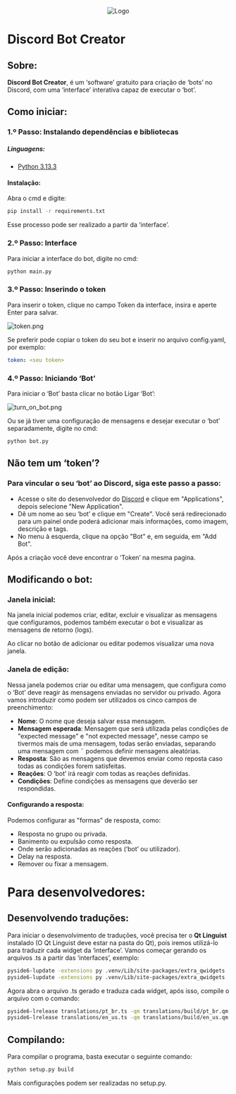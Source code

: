 <p style="text-align: center;">
  <img src="source/icons/icon.svg" alt="Logo">
</p>

# Discord Bot Creator

## Sobre:

**Discord Bot Creator**, é um ‘software’ gratuito para criação de ‘bots’ no Discord, com uma ‘interface’ interativa capaz
de executar o ‘bot’.

## Como iniciar:

### 1.º Passo: Instalando dependências e bibliotecas

##### Linguagens:

* [Python 3.13.3](https://www.python.org/downloads/release/python-3133/)

#### Instalação:

Abra o cmd e digite:

```bash
pip install -r requirements.txt
```

Esse processo pode ser realizado a partir da ‘interface’.

### 2.º Passo: Interface

Para iniciar a interface do bot, digite no cmd:

```bash
python main.py
```

### 3.º Passo: Inserindo o token

Para inserir o token, clique no campo Token da interface, insira e aperte Enter para salvar.

![token.png](source/images/token.png)

Se preferir pode copiar o token do seu bot e inserir no arquivo config.yaml, por exemplo:

```yaml
token: <seu token>
```

### 4.º Passo: Iniciando ‘Bot’

Para iniciar o ‘Bot’ basta clicar no botão Ligar ‘Bot’:

![turn_on_bot.png](source/images/turn_on_bot.png)

Ou se já tiver uma configuração de mensagens e desejar executar o ‘bot’ separadamente, digite no cmd:

```bash
python bot.py
```

## Não tem um ‘token’?

### Para vincular o seu ‘bot’ ao Discord, siga este passo a passo:

* Acesse o site do desenvolvedor do [Discord](https://discord.com/developers) e clique em "Applications", 
  depois selecione "New Application".
* Dê um nome ao seu ‘bot’ e clique em "Create". Você será redirecionado para um painel onde poderá adicionar mais 
  informações, como imagem, descrição e tags.
* No menu à esquerda, clique na opção "Bot" e, em seguida, em "Add Bot".

Após a criação você deve encontrar o ‘Token’ na mesma pagina.

## Modificando o bot:

### Janela inicial:

Na janela inicial podemos criar, editar, excluir e visualizar as mensagens que configuramos,
podemos também executar o bot e visualizar as mensagens de retorno (logs).

Ao clicar no botão de adicionar ou editar podemos visualizar uma nova janela.

### Janela de edição:

Nessa janela podemos criar ou editar uma mensagem, que configura como o ‘Bot’ deve reagir às mensagens enviadas no
servidor ou privado. Agora vamos introduzir como podem ser utilizados os cinco campos de preenchimento:

* **Nome**: O nome que deseja salvar essa mensagem.
* **Mensagem esperada**: Mensagem que será utilizada pelas condições de "expected message" e "not expected message", nesse
  campo se tivermos mais de uma mensagem, todas serão enviadas, separando uma mensagem com ¨ podemos definir mensagens
  aleatórias.
* **Resposta**: São as mensagens que devemos enviar como reposta caso todas as condições forem satisfeitas.
* **Reações**: O ‘bot’ irá reagir com todas as reações definidas.
* **Condições**: Define condições as mensagens que deverão ser respondidas.

#### Configurando a resposta:

Podemos configurar as "formas" de resposta, como:

* Resposta no grupo ou privada.
* Banimento ou expulsão como resposta.
* Onde serão adicionadas as reações (‘bot’ ou utilizador).
* Delay na resposta.
* Remover ou fixar a mensagem.

# Para desenvolvedores:

## Desenvolvendo traduções:

Para iniciar o desenvolvimento de traduções, você precisa ter o **Qt Linguist** instalado (O Qt Linguist deve estar na 
pasta do Qt), pois iremos utilizá-lo para traduzir cada widget da ‘interface’.
Vamos começar gerando os arquivos .ts a partir das ‘interfaces’, exemplo:
    
```bash
pyside6-lupdate -extensions py .venv/Lib/site-packages/extra_qwidgets ./views ./controllers ./core ./widgets -ts translations/pt_br.ts 
pyside6-lupdate -extensions py .venv/Lib/site-packages/extra_qwidgets ./views ./controllers ./core ./widgets -ts translations/en_us.ts
```

Agora abra o arquivo .ts gerado e traduza cada widget, após isso, compile o arquivo com o comando:

```bash
pyside6-lrelease translations/pt_br.ts -qm translations/build/pt_br.qm
pyside6-lrelease translations/en_us.ts -qm translations/build/en_us.qm
```

## Compilando:

Para compilar o programa, basta executar o seguinte comando:
```bash
python setup.py build
```
Mais configurações podem ser realizadas no setup.py.